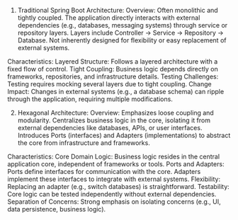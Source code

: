 1. Traditional Spring Boot Architecture:
Overview:
Often monolithic and tightly coupled.
The application directly interacts with external dependencies (e.g., databases, messaging systems) through service or repository layers.
Layers include Controller → Service → Repository → Database.
Not inherently designed for flexibility or easy replacement of external systems.

Characteristics:
Layered Structure: Follows a layered architecture with a fixed flow of control.
Tight Coupling: Business logic depends directly on frameworks, repositories, and infrastructure details.
Testing Challenges: Testing requires mocking several layers due to tight coupling.
Change Impact: Changes in external systems (e.g., a database schema) can ripple through the application, requiring multiple modifications.

2. Hexagonal Architecture:
Overview:
Emphasizes loose coupling and modularity.
Centralizes business logic in the core, isolating it from external dependencies like databases, APIs, or user interfaces.
Introduces Ports (interfaces) and Adapters (implementations) to abstract the core from infrastructure and frameworks.

Characteristics:
Core Domain Logic: Business logic resides in the central application core, independent of frameworks or tools.
Ports and Adapters:
Ports define interfaces for communication with the core.
Adapters implement these interfaces to integrate with external systems.
Flexibility: Replacing an adapter (e.g., switch databases) is straightforward.
Testability: Core logic can be tested independently without external dependencies.
Separation of Concerns: Strong emphasis on isolating concerns (e.g., UI, data persistence, business logic).


